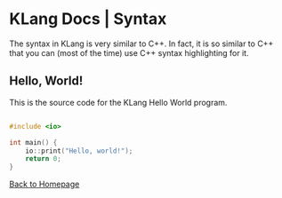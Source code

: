 # KLang Docs | Syntax

The syntax in KLang is very similar to C++. In fact, it is so similar to C++ that you can (most of the time) use C++ syntax highlighting for it.

## Hello, World!

This is the source code for the KLang Hello World program.

```c++

#include <io>

int main() {
    io::print("Hello, world!");
    return 0;
}
```

[Back to Homepage](/KLang/)
